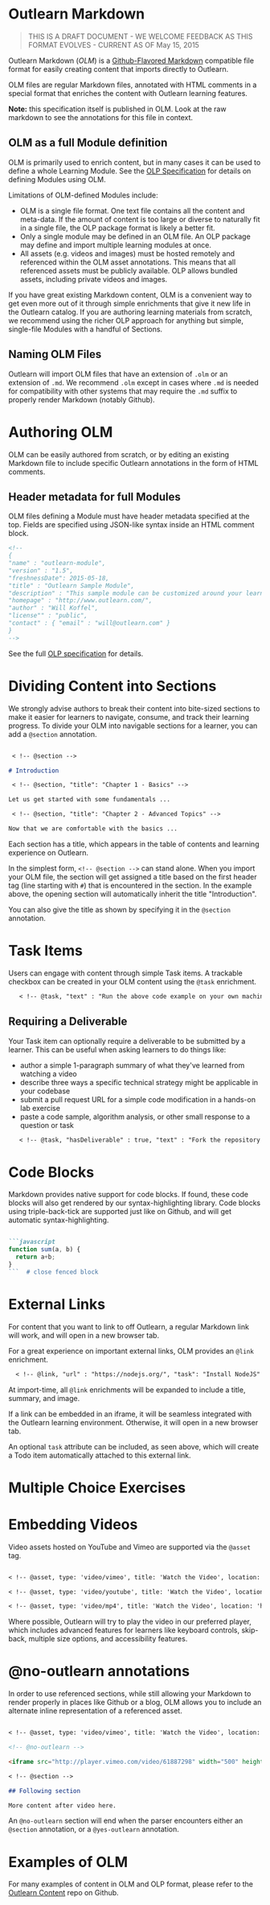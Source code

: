 <!--
{
"name" : "outlearn-markdown-specification",
"version" : "0.2.0",
"freshnessDate": 2015-05-18,
"title" : "Outlearn Markdown Specification",
"description": "OLM (Outlearn Markdown) is an annotated, markdown-compatible text format for importing simple learning content as Outlearn modules.",
"homepage" : "http://www.github.com/outlearn-content/outlearn-markdown-spec",
"author" : "Will Koffel",
"license" : "CC BY",
"contact" : {"email": "will@outlearn.com"}
}
-->

<!-- @section -->

# Outlearn Markdown

> THIS IS A DRAFT DOCUMENT - WE WELCOME FEEDBACK AS THIS FORMAT EVOLVES - CURRENT AS OF May 15, 2015

Outlearn Markdown (*OLM*) is a [Github-Flavored Markdown](https://help.github.com/articles/github-flavored-markdown/) compatible file format for easily creating content that imports directly to Outlearn.

OLM files are regular Markdown files, annotated with HTML comments in a special format that enriches the content with Outlearn learning features.

**Note:** this specification itself is published in OLM.  Look at the raw markdown to see the annotations for this file in context.

## OLM as a full Module definition

OLM is primarily used to enrich content, but in many cases it can be used to define a whole Learning Module.  See the [OLP Specification](https://github.com/outlearn-content/outlearn-olp-spec) for details on defining Modules using OLM.

Limitations of OLM-defined Modules include:

* OLM is a single file format.  One text file contains all the content and meta-data.  If the amount of content is too large or diverse to naturally fit in a single file, the OLP package format is likely a better fit.
* Only a single module may be defined in an OLM file. An OLP package may define and import multiple learning modules at once.
* All assets (e.g. videos and images) must be hosted remotely and referenced within the OLM asset annotations.  This means that all referenced assets must be publicly available.  OLP allows bundled assets, including private videos and images.

If you have great existing Markdown content, OLM is a convenient way to get even more out of it through simple enrichments that give it new life in the Outlearn catalog.  If you are authoring learning materials from scratch, we recommend using the richer OLP approach for anything but simple, single-file Modules with a handful of Sections.

## Naming OLM Files

Outlearn will import OLM files that have an extension of `.olm` or an extension of `.md`.  We recommend `.olm` except in cases where `.md` is needed for compatibility with other systems that may require the `.md` suffix to properly render Markdown (notably Github).

<!-- @section -->

# Authoring OLM

OLM can be easily authored from scratch, or by editing an existing Markdown file to include specific Outlearn annotations in the form of HTML comments.

## Header metadata for full Modules

OLM files defining a Module must have header metadata specified at the top.  Fields are specified using JSON-like syntax inside an HTML comment block.

```markdown
<!--
{
"name" : "outlearn-module",
"version" : "1.5",
"freshnessDate": 2015-05-18,
"title" : "Outlearn Sample Module",
"description" : "This sample module can be customized around your learning content.",
"homepage" : "http://www.outlearn.com/",
"author" : "Will Koffel",
"license"" : "public",
"contact" : { "email" : "will@outlearn.com" }
}
-->
```

See the full [OLP specification](https://github.com/outlearn-content/outlearn-olp-spec) for details.


<!-- @section -->

# Dividing Content into Sections

We strongly advise authors to break their content into bite-sized sections to make it easier for learners to navigate, consume, and track their learning progress.  To divide your OLM into navigable sections for a learner, you can add a `@section` annotation.

```markdown

 < !-- @section -->

# Introduction

 < !-- @section, "title": "Chapter 1 - Basics" -->

Let us get started with some fundamentals ...

 < !-- @section, "title": "Chapter 2 - Advanced Topics" -->

Now that we are comfortable with the basics ...

```

Each section has a title, which appears in the table of contents and learning experience on Outlearn.

In the simplest form, `<!-- @section -->` can stand alone.  When you import your OLM file, the section will get assigned a title based on the first header tag (line starting with `#`) that is encountered in the section.  In the example above, the opening section will automatically inherit the title "Introduction".

You can also give the title as shown by specifying it in the `@section` annotation.

<!-- @section -->

# Task Items

Users can engage with content through simple Task items.  A trackable checkbox can be created in your OLM content using the `@task` enrichment.


```markdown
   < !-- @task, "text" : "Run the above code example on your own machine."-->
```

## Requiring a Deliverable

Your Task item can optionally require a deliverable to be submitted by a learner.  This can be useful when asking learners to do things like:

- author a simple 1-paragraph summary of what they've learned from watching a video
- describe three ways a specific technical strategy might be applicable in your codebase
- submit a pull request URL for a simple code modification in a hands-on lab exercise
- paste a code sample, algorithm analysis, or other small response to a question or task

```markdown
   < !-- @task, "hasDeliverable" : true, "text" : "Fork the repository above, fix the broken test, and submit a URL for your pull-request."-->
```

<!-- @section -->

# Code Blocks

Markdown provides native support for code blocks.  If found, these code blocks will also get rendered by our syntax-highlighting library.  Code blocks using triple-back-tick are supported just like on Github, and will get automatic syntax-highlighting.

```markdown

```javascript
function sum(a, b) {
  return a+b;
}
```  # close fenced block

```

<!-- @section -->

# External Links

For content that you want to link to off Outlearn, a regular Markdown link will work, and will open in a new browser tab.

For a great experience on important external links, OLM provides an `@link` enrichment.

```markdown
  < !-- @link, "url" : "https://nodejs.org/", "task": "Install NodeJS" -->
```

At import-time, all `@link` enrichments will be expanded to include a title, summary, and image.  

If a link can be embedded in an iframe, it will be seamless integrated with the Outlearn learning environment.  Otherwise, it will open in a new browser tab.

An optional `task` attribute can be included, as seen above, which will create a Todo item automatically attached to this external link.

<!-- @section -->

# Multiple Choice Exercises


<!-- @section -->

# Embedding Videos

Video assets hosted on YouTube and Vimeo are supported via the `@asset` tag.

```markdown

< !-- @asset, type: 'video/vimeo', title: 'Watch the Video', location: 'https://vimeo.com/61887298' -->

< !-- @asset, type: 'video/youtube', title: 'Watch the Video', location: 'https://www.youtube.com/watch?v=CmjeCchGRQo' -->

< !-- @asset, type: 'video/mp4', title: 'Watch the Video', location: 'http://www.example.com/training/video1.mp4' -->

```

Where possible, Outlearn will try to play the video in our preferred player, which includes advanced features for learners like keyboard controls, skip-back, multiple size options, and accessibility features.

<!-- @section -->

# @no-outlearn annotations

In order to use referenced sections, while still allowing your Markdown to render properly in places like Github or a blog, OLM allows you to include an alternate inline representation of a referenced asset.

```markdown

< !-- @asset, type: 'video/vimeo', title: 'Watch the Video', location: 'https://vimeo.com/61887298' -->

<!-- @no-outlearn -->

<iframe src="http://player.vimeo.com/video/61887298" width="500" height="281" frameborder="0" webkitallowfullscreen mozallowfullscreen allowfullscreen></iframe> <p><a href="https://vimeo.com/61887298">Build Podcast 035 Capistrano</a> from <a href="https://vimeo.com/sayanee">Sayanee</a> on <a href="https://vimeo.com">Vimeo</a>.</p>

< !-- @section -->

## Following section

More content after video here.

```

An `@no-outlearn` section will end when the parser encounters either an `@section` annotation, or a `@yes-outlearn` annotation.

<!-- @section, "tracked": false -->

# Examples of OLM

For many examples of content in OLM and OLP format, please refer to the [Outlearn Content](http://www.github.com/outlearn-content) repo on Github.
